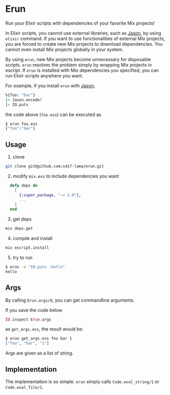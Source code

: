 # Erun

Run your Elixir scripts with dependencies of your favorite Mix projects!

In Elixir scripts, you cannot use external libraries, such as [Jason](https://github.com/michalmuskala/jason), by using `elixir` command.
If you want to use functionalities of external Mix projects, you are forced to create new Mix projects to download dependencies.
You cannot even install Mix projects globally in your system.

By using `erun`, new Mix projects become unnecessary for disposable scripts.
`erun` resolves the problem simply by wrapping Mix projects in escript.
If `erun` is installed with Mix dependencies you specified, you can run Elixir scripts anywhere you want.

For example, if you install `erun` with [Jason](https://github.com/michalmuskala/jason),
```sh
%{foo: "bar"}
|> Jason.encode!
|> IO.puts
```
the code above (`foo.exs`) can be executed as
```sh
$ erun foo.exs
{"foo":"bar"}
```

## Usage

1. clone
```sh
git clone git@github.com:s417-lama/erun.git
```

2. modify `mix.exs` to include dependencies you want
```elixir
  defp deps do
    [
      {:super_package, "~> 1.0"},
      ...
    ]
  end
```

3. get deps
```sh
mix deps.get
```

4. compile and install
```sh
mix escript.install
```

5. try to run
```sh
$ erun -e "IO.puts :hello"
hello
```

## Args

By calling `Erun.args/0`, you can get commandline arguments.

If you save the code below
```elixir
IO.inspect Erun.args
```
as `get_args.exs`, the result would be:
```sh
$ erun get_args.exs foo bar 1
["foo", "bar", "1"]
```
Args are given as a list of string.

## Implementation

The implementation is so simple.
`erun` simply calls `Code.eval_string/1` or `Code.eval_file/1`.

